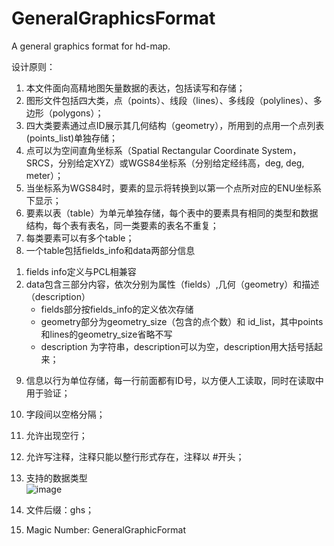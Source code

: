 # GeneralGraphicsFormat
A general graphics format for hd-map.

设计原则：
1.	本文件面向高精地图矢量数据的表达，包括读写和存储；
2.	图形文件包括四大类，点（points）、线段（lines）、多线段（polylines）、多边形（polygons）；
3.	四大类要素通过点ID展示其几何结构（geometry），所用到的点用一个点列表(points_list)单独存储；
4.	点可以为空间直角坐标系（Spatial Rectangular Coordinate System，SRCS，分别给定XYZ）或WGS84坐标系（分别给定经纬高，deg, deg, meter）；
5.	当坐标系为WGS84时，要素的显示将转换到以第一个点所对应的ENU坐标系下显示；
6.	要素以表（table）为单元单独存储，每个表中的要素具有相同的类型和数据结构，每个表有表名，同一类要素的表名不重复；
7.	每类要素可以有多个table；
8.	一个table包括fields_info和data两部分信息
1)	fields info定义与PCL相兼容
2)	data包含三部分内容，依次分别为属性（fields）,几何（geometry）和描述（description）
    - fields部分按fields_info的定义依次存储
    - geometry部分为geometry_size（包含的点个数）和 id_list，其中points和lines的geometry_size省略不写
    - description 为字符串，description可以为空，description用大括号括起来；
9.	信息以行为单位存储，每一行前面都有ID号，以方便人工读取，同时在读取中用于验证；
10.	字段间以空格分隔；
11.	允许出现空行；
12.	允许写注释，注释只能以整行形式存在，注释以 #开头；
13.	支持的数据类型  
    ![image](https://user-images.githubusercontent.com/40223484/194245636-81c3be6c-0530-4f09-9dcd-3b4377242f54.png)

14.	文件后缀：ghs；
15.	Magic Number: GeneralGraphicFormat

